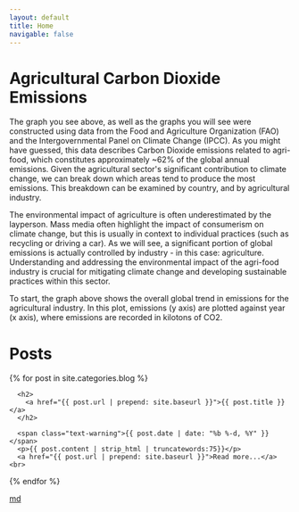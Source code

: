 ```yaml
---
layout: default
title: Home
navigable: false
---
```


<style>

.node {
  stroke: #fff;
  stroke-width: 1.5px;
}

.link {
  stroke: #999;
  stroke-opacity: .6;
}

</style>

<script src="https://d3js.org/d3.v4.js"></script>

<div id='d3div'></div>

<script src="https://d3js.org/d3-scale-chromatic.v1.min.js"></script>


# Agricultural Carbon Dioxide Emissions 


The graph you see above, as well as the graphs you will see were constructed using data from the Food and Agriculture Organization (FAO) and the Intergovernmental Panel on Climate Change (IPCC). As you might have guessed, this data describes Carbon Dioxide emissions related to agri-food, which constitutes approximately ~62% of the global annual emissions. Given the agricultural sector's significant contribution to climate change, we can break down which areas tend to produce the most emissions. This breakdown can be examined by country, and by agricultural industry.



The environmental impact of agriculture is often underestimated by the layperson. Mass media often highlight the impact of consumerism on climate change, but this is usually in context to individual practices (such as recycling or driving a car). As we will see, a significant portion of global emissions is actually controlled by industry - in this case: agriculture. Understanding and addressing the environmental impact of the agri-food industry is crucial for mitigating climate change and developing sustainable practices within this sector.



To start, the graph above shows the overall global trend in emissions for the agricultural industry. In this plot, emissions (y axis) are plotted against year (x axis), where emissions are recorded in kilotons of CO2.

<script src="scripts/index_graph.js"></script>

# Posts

<ul style="padding-left:0px;">
  {% for post in site.categories.blog %}

      <h2>
        <a href="{{ post.url | prepend: site.baseurl }}">{{ post.title }}</a>
      </h2>

      <span class="text-warning">{{ post.date | date: "%b %-d, %Y" }}</span>
      <p>{{ post.content | strip_html | truncatewords:75}}</p>
      <a href="{{ post.url | prepend: site.baseurl }}">Read more...</a><br>

  {% endfor %}
</ul>




[md](slides/slide1.md)